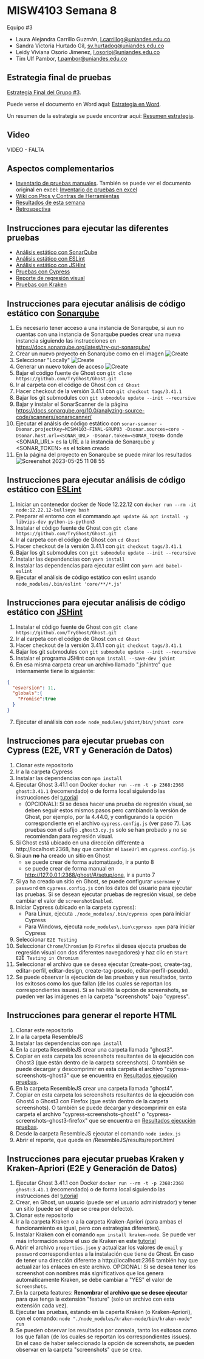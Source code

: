 # MISW4103 Semana 8

Equipo #3
- Laura Alejandra Carrillo Guzmán, l.carrillog@uniandes.edu.co​​
- Sandra Victoria Hurtado Gil, sv.hurtadog@uniandes.edu.co​​
- Leidy Viviana Osorio Jimenez, l.osorioj@uniandes.edu.co​​
- Tim Ulf Pambor, t.pambor@uniandes.edu.co​​

## Estrategia final de pruebas
[Estrategia Final del Grupo #3](https://github.com/tpambor/MISW4103-Final/blob/main/Estrategia/estrategia-grupo3.pdf).

Puede verse el documento en Word aquí: [Estrategia en Word](https://github.com/tpambor/MISW4103-Final/blob/main/Estrategia/estrategia-grupo3.docx).

Un resumen de la estrategia se puede encontrar aquí: [Resumen estrategia](https://github.com/tpambor/MISW4103-Final/wiki/Estrategia-de-pruebas).

## Video
VIDEO - FALTA

## Aspectos complementarios
* [Inventario de pruebas manuales](https://github.com/tpambor/MISW4103-Final/blob/main/Estrategia/InventarioPruebasExploratorias.pdf). También se puede ver el documento original en excel: [Inventario de pruebas en excel](https://github.com/tpambor/MISW4103-Final/blob/main/Estrategia/InventarioPruebasExploratorias.xlsx)
* [Wiki con Pros y Contras de Herramientas](https://github.com/tpambor/MISW4103-Final/wiki)
* [Resultados de esta semana](https://github.com/tpambor/MISW4103-Final/wiki/Resultados-Semana-8)
* [Retrospectiva](https://miro.com/app/board/uXjVMFMo-RM=/?share_link_id=289633975934)

## Instrucciones para ejecutar las diferentes pruebas
* [Análisis estático con SonarQube](#sonarqube)
* [Análisis estático con ESLint](#eslint)
* [Análisis estático con JSHint](#jshint)
* [Pruebas con Cypress](#cypress)
* [Reporte de regresión visual](#reporte)
* [Pruebas con Kraken](#kraken)

<a name="sonarqube"></a>
## Instrucciones para ejecutar análisis de código estático con [Sonarqube](https://www.sonarsource.com/products/sonarqube/)
1. Es necesario tener acceso a una instancia de Sonarqube, si aun no cuentas con una instancia de Sonarqube puedes crear una nueva instancia siguiendo las instrucciones en https://docs.sonarqube.org/latest/try-out-sonarqube/
2. Crear un nuevo proyecto en Sonarqube como en el imagen
![Create](https://github.com/tpambor/MISW4103-Final/assets/1379478/84eadc3b-90e3-4b66-9608-0753f5241304)
3. Seleccionar "Locally"
![Create](https://github.com/tpambor/MISW4103-Final/assets/1379478/9be34120-bd39-464e-a95b-6f90d154b94a)
4. Generar un nuevo token de acceso
![Create](https://github.com/tpambor/MISW4103-Final/assets/1379478/bce521f8-5f8d-4f23-bd85-867e3a803128)
5. Bajar el código fuente de Ghost con `git clone https://github.com/TryGhost/Ghost.git`
6. Ir al carpeta con el código de Ghost con `cd Ghost`
7. Hacer checkout de la versión 3.41.1 con `git checkout tags/3.41.1`
8. Bajar los git submodules con `git submodule update --init --recursive`
9. Bajar y instalar el SonarScanner de la página https://docs.sonarqube.org/10.0/analyzing-source-code/scanners/sonarscanner/
10. Ejecutar el análsis de código estático con `sonar-scanner -Dsonar.projectKey=MISW4103-FINAL-GRUPO3 -Dsonar.sources=core -Dsonar.host.url=<SONAR_URL> -Dsonar.token=<SONAR_TOKEN>` donde <SONAR_URL> es la URL a la instancia de Sonarqube y <SONAR_TOKEN> es el token creado
12. En la página del proyecto en Sonarqube se puede mirar los resultados
![Screenshot 2023-05-25 11 08 55](https://github.com/tpambor/MISW4103-Final/assets/1379478/2ef97857-335f-4ee5-8ba0-b2be9c5ea895)

<a name="eslint"></a>
## Instrucciones para ejecutar análisis de código estático con [ESLint](https://eslint.org/)
1. Iniciar un contenedor docker de Node 12.22.12 con `docker run --rm -it node:12.22.12-bullseye bash`
2. Preparar el entorno con el commando `apt update && apt install -y libvips-dev python-is-python3`
3. Instalar el código fuente de Ghost con `git clone https://github.com/TryGhost/Ghost.git`
4. Ir al carpeta con el código de Ghost con `cd Ghost`
5. Hacer checkout de la versión 3.41.1 con `git checkout tags/3.41.1`
6. Bajar los git submodules con `git submodule update --init --recursive`
7. Instalar las dependencias con `yarn install`
8. Instalar las dependencias para ejecutar eslint con `yarn add babel-eslint`
9. Ejecutar el análisis de código estático con eslint usando `node_modules/.bin/eslint 'core/**/*.js'`

<a name="jshint"></a>
## Instrucciones para ejecutar análisis de código estático con [JSHint](https://jshint.com/)
1. Instalar el código fuente de Ghost con `git clone https://github.com/TryGhost/Ghost.git`
2. Ir al carpeta con el código de Ghost con `cd Ghost`
3. Hacer checkout de la versión 3.41.1 con `git checkout tags/3.41.1`
4. Bajar los git submodules con `git submodule update --init --recursive`
5. Instalar el programa JSHint con `npm install --save-dev jshint`
6. En esa misma carpeta crear un archivo llamado ".jshintrc" que internamente tiene lo siguiente:
```json
{
  "esversion": 11,
  "globals":{
    "Promise":true
  }
}
```
7. Ejecutar el análisis con `node node_modules/jshint/bin/jshint core`

<a name="cypress"></a>
## Instrucciones para ejecutar pruebas con Cypress (E2E, VRT y Generación de Datos)
1. Clonar este repositorio
2. Ir a la carpeta Cypress
3. Instalar las dependencias con `npm install`
4. Ejecutar Ghost 3.41.1 con Docker `docker run --rm -t -p 2368:2368 ghost:3.41.1` (recomendado) o de forma local siguiendo las instrucciones del [tutorial](https://thesoftwaredesignlab.github.io/AutTestingCodelabs/ghost-local-deployment/index.html)
   * (OPCIONAL): Si se desea hacer una prueba de regresión visual, se deben seguir estos mismos pasos pero cambiando la versión de Ghost, por ejemplo, por la 4.44.0, y configurando la opción correspondiente en el archivo `cypress.config.js` (ver paso 7). Las pruebas con el sufijo `.ghost3.cy.js` solo se han probado y no se recomiendan para regresión visual.
5. Si Ghost está ubicado en una dirección differente a http://localhost:2368, hay que cambiar el `baseUrl` en `cypress.config.js`
6. Si aun **no** ha creado un sitio en Ghost
    * se puede crear de forma automatizado, ir a punto 8
    * se puede crear de forma manual en http://127.0.0.1:2368/ghost/#/setup/one, ir a punto 7
7. Si ya ha creado un sitio en Ghost, se puede configurar `username` y `password` en `cypress.config.js` con los datos del usuario para ejecutar las pruebas. Si se desean ejecutar pruebas de regresión visual, se debe cambiar el valor de `screenshotEnabled`.
8. Iniciar Cypress (ubicado en la carpeta cypress):
    * Para Linux, ejecuta `./node_modules/.bin/cypress open` para iniciar Cypress
    * Para Windows, ejecuta `node_modules\.bin\cypress open` para iniciar Cypress
9. Seleccionar `E2E Testing`
10. Seleccionar `Chrome`/`Chromium` (o `Firefox` si desea ejecuta pruebas de regresión visual con dos diferentes navegadores) y haz clic en `Start E2E Testing in Chromium`
11. Seleccionar el archivo que se desea ejecutar (create-post, create-tag, editar-perfil, editar-design, create-tag-pseudo, editar-perfil-pseudo).
12. Se puede observar la ejecución de las pruebas y sus resultados, tanto los exitosos como los que fallan (de los cuales se reportan los correspondientes issues). Si se habilitó la opción de screenshots, se pueden ver las imágenes en la carpeta "screenshots" bajo "cypress".

<a name="reporte"></a>
## Instrucciones para generar el reporte HTML 
1. Clonar este repositorio
2. Ir a la carpeta ResembleJS
3. Instalar las dependencias con `npm install`
4. En la carpeta ResembleJS crear una carpeta llamada "ghost3". 
5. Copiar en esta carpeta los screenshots resultantes de la ejecución con Ghost3 (que están dentro de la carpeta screenshots). O también se puede decargar y descomprimir en esta carpeta el archivo "cypress-screenshots-ghost3" que se encuentra en [Resultados ejecución pruebas](https://github.com/tpambor/MISW4103-Final/actions/runs/5101154214).
6. En la carpeta ResembleJS crear una carpeta llamada "ghost4". 
7. Copiar en esta carpeta los screenshots resultantes de la ejecución con Ghost4 o Ghost3 con Firefox (que están dentro de la carpeta screenshots). O también se puede decargar y descomprimir en esta carpeta el archivo "cypress-screenshots-ghost4" o "cypress-screenshots-ghost3-firefox" que se encuentra en [Resultados ejecución pruebas](https://github.com/tpambor/MISW4103-Final/actions/runs/5101154214).
8. Desde la carpeta ResembleJS ejecutar el comando  `node index.js`
9. Abrir el reporte, que queda en /ResembleJS/results/report.html

<a name="kraken"></a>
## Instrucciones para ejecutar pruebas Kraken y Kraken-Apriori (E2E y Generación de Datos)
1. Ejecutar Ghost 3.41.1 con Docker `docker run --rm -t -p 2368:2368 ghost:3.41.1` (recomendado) o de forma local siguiendo las instrucciones del [tutorial](https://thesoftwaredesignlab.github.io/AutTestingCodelabs/ghost-local-deployment/index.html)
2. Crear, en Ghost, un usuario (puede ser el usuario administrador) y tener un sitio (puede ser el que se crea por defecto).
3. Clonar este repositorio
4. Ir a la carpeta Kraken o a la carpeta Kraken-Apriori (para ambas el funcionamiento es igual, pero con estrategias diferentes).
5. Instalar Kraken con el comando `npm install kraken-node`. Se puede ver más información sobre el uso de Kraken en este [tutorial](https://thesoftwaredesignlab.github.io/AutTestingCodelabs/kraken-web-testing-tool/index.html)
6. Abrir el archivo `properties.json` y actualizar los valores de `email` y `password` correspondientes a la instalación que tiene de Ghost. En caso de tener una dirección diferente a http://localhost:2368 también hay que actualizar los enlaces en este archivo. OPCIONAL: Si se desea tener los screenshot con nombres más significativos que los genera automáticamente Kraken, se debe cambiar a "YES" el valor de `Screenshots`.
7. En la carpeta features: **Renombrar el archivo que se desee ejecutar** para que tenga la extensión "feature" (solo un archivo con esta extensión cada vez).
8. Ejecutar las pruebas, estando en la caperta Kraken (o Kraken-Apriori), con el comando: `node "./node_modules/kraken-node/bin/kraken-node" run`
9. Se pueden observar los resultados por consola, tanto los exitosos como los que fallan (de los cuales se reportan los correspondientes issues). En el caso de haber seleccionado la opción de screenshots, se pueden observar en la carpeta "screenshots" que se crea.

